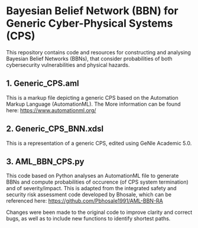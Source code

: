 # Bayesian Belief Network (BBN) for Generic Cyber-Physical Systems (CPS)

This repository contains code and resources for constructing and analysing Bayesian Belief Networks (BBNs), that consider probabilities of both cybersecurity vulnerabilities and physical hazards.

## 1. Generic_CPS.aml
This is a markup file depicting a generic CPS based on the Automation Markup Language (AutomationML). The More information can be found here: https://www.automationml.org/

## 2. Generic_CPS_BNN.xdsl
This is a representation of a generic CPS, edited using GeNIe Academic 5.0.

## 3. AML_BBN_CPS.py
This code based on Python analyses an AutomationML file to generate BBNs and compute probabilities of occurence (of CPS system termination) and of severity/impact. This is adapted from the integrated safety and security risk assessment code developed by Bhosale, which can be referenced here: https://github.com/Pbhosale1991/AML-BBN-RA

Changes were been made to the original code to improve clarity and correct bugs, as well as to include new functions to identify shortest paths.


